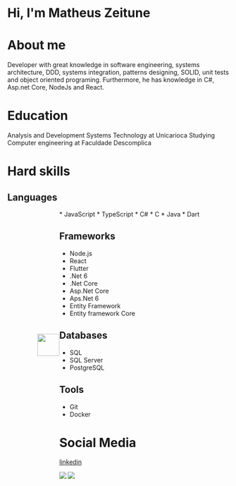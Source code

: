 # Hi, I'm Matheus Zeitune

# About me
Developer with great knowledge in software engineering, systems architecture, DDD, systems integration, patterns designing, SOLID, unit tests and object oriented programing. Furthermore, he has knowledge in C#, Asp.net Core, NodeJs and React.

# Education
Analysis and Development Systems Technology at Unicarioca
Studying Computer engineering at Faculdade Descomplica

# Hard skills
## Languages
<div style="display: flex;flex-direction: row;justify-content:center;align-items:center">
 
   <img style="height:50px;width:50px;" src="https://cdn.jsdelivr.net/gh/devicons/devicon/icons/javascript/javascript-original.svg" />
          
          
<div>
* JavaScript
* TypeScript
* C#
* C
* Java
* Dart

## Frameworks
* Node.js
* React
* Flutter
* .Net 6
* .Net Core
* Asp.Net Core
* Aps.Net 6
* Entity Framework
* Entity framework Core

## Databases
* SQL
* SQL Server
* PostgreSQL

## Tools
* Git
* Docker

# Social Media
[linkedin](https://www.linkedin.com/in/matheus-zeitune)

<div align="left"> 
  <a href=""> <img align="left" src="https://github-readme-stats-sigma-five.vercel.app/api/top-langs/?username=mzet97&theme=react&line_height=40&hide=css"/> </a>
  <a href=""> <img align="left" src="https://github-readme-stats-sigma-five.vercel.app/api?username=mzet97&show_icons=true&theme=radical"/> </a>
</div>
